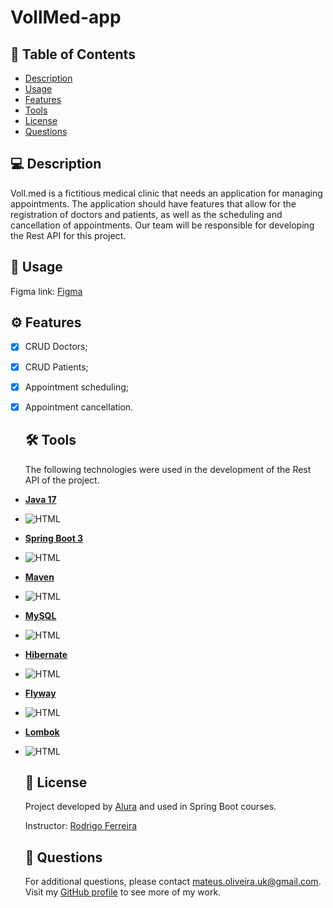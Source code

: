 # VollMed-app

  ## 📄 Table of Contents
  
  - [Description](#description)
  - [Usage](#usage)
  - [Features](#features)
  - [Tools](#tools)
  - [License](#license)
  - [Questions](#questions)

  ## 💻 Description
  
  Voll.med is a fictitious medical clinic that needs an application for managing appointments. The application should have features that allow for the registration of doctors and patients, as well as the scheduling and cancellation of appointments. Our team will be responsible for developing the Rest API for this project.
  
  ## 🎨 Usage

  Figma link: <a href="https://www.figma.com/file/N4CgpJqsg7gjbKuDmra3EV/Voll.med">Figma</a>


  ## ⚙️ Features

- [x] CRUD Doctors;
- [x] CRUD Patients;
- [x] Appointment scheduling;
- [x] Appointment cancellation.

  ## 🛠 Tools

  The following technologies were used in the development of the Rest API of the project.

- **[Java 17](https://www.oracle.com/java)**
- ![HTML](https://img.shields.io/badge/JAVA-orange)  
- **[Spring Boot 3](https://spring.io/projects/spring-boot)**
-  ![HTML](https://img.shields.io/badge/Spring-Boot-green)
- **[Maven](https://maven.apache.org)**
- ![HTML](https://img.shields.io/badge/Maven-blue)
- **[MySQL](https://www.mysql.com)**
- ![HTML](https://img.shields.io/badge/Mysql-blue)
- **[Hibernate](https://hibernate.org)**
- ![HTML](https://img.shields.io/badge/Hibernate-green)
- **[Flyway](https://flywaydb.org)**
- ![HTML](https://img.shields.io/badge/Flyway-red)
- **[Lombok](https://projectlombok.org)**
- ![HTML](https://img.shields.io/badge/Lombok-red)

  ## 📝 License

  Project developed by [Alura](https://www.alura.com.br) and used in Spring Boot courses.

  Instructor: [Rodrigo Ferreira](https://cursos.alura.com.br/user/rodrigo-ferreira)


  ## 📝 Questions

  For additional questions, please contact mateus.oliveira.uk@gmail.com. Visit my [GitHub profile](https://github.com/Mateuzuk) to see more of my work.
  
  








